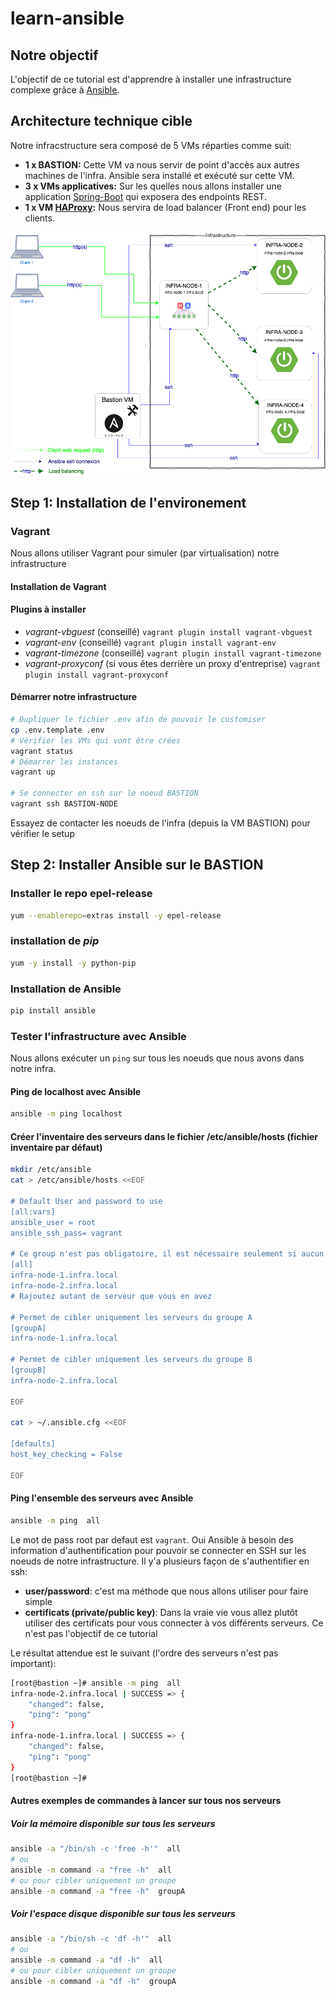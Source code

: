 # learn-ansible

## Notre objectif

L'objectif de ce tutorial est d'apprendre à installer une infrastructure complexe grâce à [Ansible](https://docs.ansible.com/ansible/latest/index.html).

## Architecture technique cible

Notre infracstructure sera composé de 5 VMs réparties comme suit:

- **1 x BASTION:** Cette VM va nous servir de point d'accès aux autres machines de l'infra. Ansible sera installé et exécuté sur cette VM.
- **3 x VMs applicatives:** Sur les quelles nous allons installer une application [Spring-Boot](https://spring.io/projects/spring-boot) qui exposera des endpoints REST.
- **1 x VM [HAProxy](http://www.haproxy.org/):** Nous servira de load balancer (Front end) pour les clients.

![tutorial infra architecture](assets/learn-ansible-infra.png)

## Step 1: Installation de l'environement



### Vagrant

Nous allons utiliser Vagrant pour simuler (par virtualisation) notre infrastructure

#### Installation de Vagrant

#### Plugins à installer

- *vagrant-vbguest* (conseillé) `vagrant plugin install vagrant-vbguest`
- *vagrant-env* (conseillé) `vagrant plugin install vagrant-env`
- *vagrant-timezone* (conseillé) `vagrant plugin install vagrant-timezone`
- *vagrant-proxyconf* (si vous êtes derrière un proxy d'entreprise) `vagrant plugin install vagrant-proxyconf`

#### Démarrer notre infrastructure

```sh
# Dupliquer le fichier .env afin de pouvoir le customiser
cp .env.template .env
# Vérifier les VMs qui vont être crées
vagrant status
# Démarrer les instances
vagrant up

# Se connecter en ssh sur le noeud BASTION
vagrant ssh BASTION-NODE
```

Essayez de contacter les noeuds de l'infra (depuis la VM BASTION) pour vérifier le setup

## Step 2: Installer Ansible sur le  BASTION

### Installer le repo epel-release

```sh
yum --enablerepo=extras install -y epel-release
```

### installation de *pip*

```sh
yum -y install -y python-pip
```

### Installation de Ansible

```sh
pip install ansible
```

### Tester l'infrastructure avec Ansible

Nous allons exécuter un `ping` sur tous les noeuds que nous avons dans notre infra.

#### Ping de localhost avec Ansible

```sh
ansible -m ping localhost
```

#### Créer l'inventaire des serveurs dans le fichier /etc/ansible/hosts (fichier inventaire par défaut)

```sh
mkdir /etc/ansible
cat > /etc/ansible/hosts <<EOF

# Default User and password to use
[all:vars]
ansible_user = root
ansible_ssh_pass= vagrant

# Ce group n'est pas obligatoire, il est nécessaire seulement si aucun autre groupe n'est définit
[all]
infra-node-1.infra.local
infra-node-2.infra.local
# Rajoutez autant de serveur que vous en avez

# Permet de cibler uniquement les serveurs du groupe A
[groupA]
infra-node-1.infra.local

# Permet de cibler uniquement les serveurs du groupe B
[groupB]
infra-node-2.infra.local

EOF

cat > ~/.ansible.cfg <<EOF

[defaults]
host_key_checking = False

EOF
```

#### Ping l'ensemble des serveurs avec Ansible

```sh
ansible -m ping  all
```

Le mot de pass root par defaut est `vagrant`. Oui Ansible à besoin des information d'authentification pour pouvoir se connecter en SSH sur les noeuds de notre infrastructure.
Il y'a plusieurs façon de s'authentifier en ssh:

- **user/password**: c'est ma méthode que nous allons utiliser pour faire simple
- **certificats (private/public key)**: Dans la vraie vie vous allez plutôt utiliser des certificats pour vous connecter à vos différents serveurs. Ce n'est pas l'objectif de ce tutorial


Le résultat attendue est le suivant (l'ordre des serveurs n'est pas important):

```sh
[root@bastion ~]# ansible -m ping  all
infra-node-2.infra.local | SUCCESS => {
    "changed": false,
    "ping": "pong"
}
infra-node-1.infra.local | SUCCESS => {
    "changed": false,
    "ping": "pong"
}
[root@bastion ~]#
```

#### Autres exemples de commandes à lancer sur tous nos serveurs

##### Voir la mémoire disponible sur tous les serveurs

```sh
ansible -a "/bin/sh -c 'free -h'"  all
# ou
ansible -m command -a "free -h"  all
# ou pour cibler uniquement un groupe
ansible -m command -a "free -h"  groupA
```

##### Voir l'espace disque disponible sur tous les serveurs

```sh
ansible -a "/bin/sh -c 'df -h'"  all
# ou
ansible -m command -a "df -h"  all
# ou pour cibler uniquement un groupe
ansible -m command -a "df -h"  groupA
```